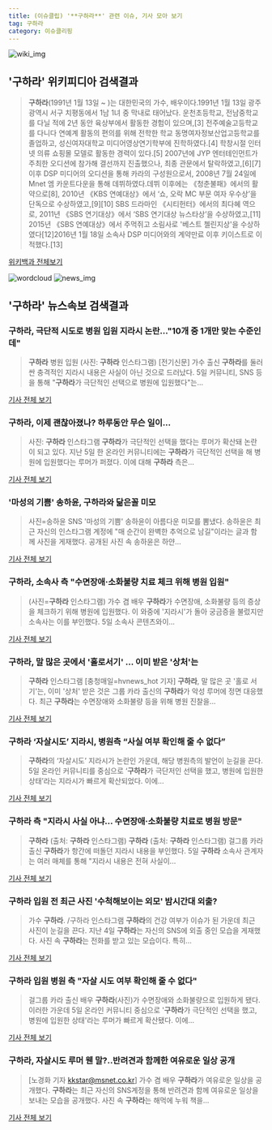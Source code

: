 ```yaml
---
title: (이슈클립) '**구하라**' 관련 이슈, 기사 모아 보기
tag: 구하라
category: 이슈클리핑
---
```

![wiki_img](https://user-images.githubusercontent.com/42597476/44503234-41136a80-a6d0-11e8-9071-6fc6418eafe4.png)
## **'**구하라**'** 위키피디아 검색결과
>**구하라**(1991년 1월 13일 ~ )는 대한민국의 가수, 배우이다.1991년 1월 13일 광주광역시 서구 치평동에서 1남 1녀 중 막내로 태어났다. 운천초등학교, 전남중학교를 다닐 적에 2년 동안 육상부에서 활동한 경험이 있으며,[3] 전주예술고등학교를 다니다 연예계 활동의 편의를 위해 전학한 학교 동명여자정보산업고등학교를 졸업하고, 성신여자대학교 미디어영상연기학부에 진학하였다.[4] 학창시절 인터넷 의류 쇼핑몰 모델로 활동한 경력이 있다.[5] 2007년에 JYP 엔터테인먼트가 주최한 오디션에 참가해 결선까지 진출했으나, 최종 관문에서 탈락하였고,[6][7] 이후 DSP 미디어의 오디션을 통해 카라의 구성원으로서, 2008년 7월 24일에 Mnet 엠 카운트다운을 통해 데뷔하였다.데뷔 이후에는 《청춘불패》에서의 활약으로[8], 2010년 《KBS 연예대상》에서 ‘쇼, 오락 MC 부문 여자 우수상’을 단독으로 수상하였고,[9][10] SBS 드라마인 《시티헌터》에서의 최다혜 역으로, 2011년 《SBS 연기대상》에서 ‘SBS 연기대상 뉴스타상’을 수상하였고,[11] 2015년 《SBS 연예대상》에서 주먹쥐고 소림사로 '베스트 첼린지상'을 수상하였다[12]2016년 1월 18일 소속사 DSP 미디어와의 계약만료 이후 키이스트로 이적했다.[13]

<a href="https://ko.wikipedia.org/wiki/구하라" target="_blank">위키백과 전체보기</a>

![wordcloud](https://s3.ap-northeast-2.amazonaws.com/lyrics101-wordcloud/2018-09-06-1536170399.png)
![news_img](https://user-images.githubusercontent.com/42597476/44507050-1206f400-a6e4-11e8-8d98-7ffbfebb353f.png)
## **'**구하라**'** 뉴스속보 검색결과
### **구하라**, 극단적 시도로 병원 입원 지라시 논란…"10개 중 1개만 맞는 수준인데"

>**구하라** 병원 입원 (사진: **구하라** 인스타그램) [전기신문] 가수 출신 **구하라**를 둘러싼 충격적인 지라시 내용은 사실이 아닌 것으로 드러났다. 5일 커뮤니티, SNS 등을 통해 "**구하라**가 극단적인 선택으로 병원에 입원했다"는...

<a href="http://www.electimes.com/article.php?aid=1536167853164320082" target="_blank">기사 전체 보기</a>

### **구하라**, 이제 괜찮아졌나? 하루동안 무슨 일이...

>사진: **구하라** 인스타그램 **구하라**가 극단적인 선택을 했다는 루머가 확산돼 논란이 되고 있다. 지난 5일 한 온라인 커뮤니티에는 **구하라**가 극단적인 선택을 해 병원에 입원했다는 루머가 퍼졌다. 이에 대해 **구하라** 측은...

<a href="http://www.gukjenews.com/news/articleView.html?idxno=986897" target="_blank">기사 전체 보기</a>

### '마성의 기쁨' 송하윤, **구하라**와 닮은꼴 미모

>사진=송하윤 SNS '마성의 기쁨' 송하윤이 아름다운 미모를 뽐냈다. 송하윤은 최근 자신의 인스타그램 계정에 "매 순간이 완벽한 추억으로 남길"이라는 글과 함께 사진을 게재했다. 공개된 사진 속 송하윤은 하얀...

<a href="http://www.nextdaily.co.kr/news/article.html?id=20180906800004" target="_blank">기사 전체 보기</a>

### **구하라**, 소속사 측 "수면장애·소화불량 치료 체크 위해 병원 입원"

>(사진=**구하라** 인스타그램) 가수 겸 배우 **구하라**가 수면장애, 소화불량 등의 증상을 체크하기 위해 병원에 입원했다. 이 와중에 '지라시'가 돌아 궁금증을 불렀지만 소속사는 이를 부인했다. 5일 소속사 콘텐츠와이...

<a href="http://www.anewsa.com/detail.php?number=1367416&thread=07r05" target="_blank">기사 전체 보기</a>

### **구하라**, 말 많은 곳에서 '홀로서기' ... 이미 받은 '상처'는

>**구하라** 인스타그램 [충청매일=hvnews_hot 기자] **구하라**, 말 많은 곳 '홀로 서기'는, 이미 '상처' 받은 것은 그룹 카라 출신의 **구하라**가 악성 루머에 정면 대응했다. 최근 **구하라**는 수면장애와 소화불량 등을 위해 병원 진찰을...

<a href="http://www.ccdn.co.kr/news/articleView.html?idxno=538822" target="_blank">기사 전체 보기</a>

### **구하라** ‘자살시도’ 지라시, 병원측 “사실 여부 확인해 줄 수 없다”

>**구하라**의 ‘자살시도’ 지라시가 논란인 가운데, 해당 병원측의 발언이 눈길을 끈다. 5일 온라인 커뮤니티를 중심으로 ‘**구하라**가 극단저인 선택을 했고, 병원에 입원한 상태’라는 지라시가 빠르게 확산되었다. 이에...

<a href="http://www.kookje.co.kr/news2011/asp/newsbody.asp?code=0500&key=20180906.99099002120" target="_blank">기사 전체 보기</a>

### **구하라** 측 "지라시 사실 아냐… 수면장애·소화불량 치료로 병원 방문"

>**구하라** (출처: **구하라** 인스타그램) **구하라** (출처: **구하라** 인스타그램) 걸그룹 카라 출신 **구하라**가 항간에 떠돌던 지라시 내용을 부인했다. 5일 **구하라** 소속사 관계자는 여러 매체를 통해 "지라시 내용은 전혀 사실이...

<a href="http://www.newscj.com/news/articleView.html?idxno=552536" target="_blank">기사 전체 보기</a>

### **구하라** 입원 전 최근 사진 '수척해보이는 외모' 밤시간대 외출?

>가수 **구하라**. /구하라 인스타그램  **구하라**의 건강 여부가 이슈가 된 가운데 최근 사진이 눈길을 끈다.  지난 4일 **구하라**는 자신의  SNS에 외출 중인 모습을 게재했다. 사진 속 **구하라**는 전화를 받고 있는 모습이다.  특히...

<a href="http://www.kyeongin.com/main/view.php?key=20180906000155322" target="_blank">기사 전체 보기</a>

### **구하라** 입원 병원 측 "자살 시도 여부 확인해 줄 수 없다"

>  걸그룹 카라 출신 배우 **구하라**(사진)가 수면장애와 소화불량으로 입원하게 됐다. 이러한 가운데 5일 온라인 커뮤니티 중심으로 '**구하라**가 극단적인 선택을 했고, 병원에 입원한 상태'라는 루머가 빠르게 확산됐다. 이에...

<a href="http://www.segye.com/content/html/2018/09/05/20180905006523.html?OutUrl=naver" target="_blank">기사 전체 보기</a>

### **구하라**, 자살시도 루머 웬 말?..반려견과 함께한 여유로운 일상 공개

>[노경화 기자 kkstar@msnet.co.kr] 가수 겸 배우 **구하라**가 여유로운 일상을 공개했다. **구하라**는 최근 자신의 SNS계정을 통해 반려견과 함께 여유로운 일상을 보내는 모습을 공개했다. 사진 속 **구하라**는 해먹에 누워 책을...

<a href="http://news.imaeil.com/Entertainments/2018090601211812193" target="_blank">기사 전체 보기</a>


